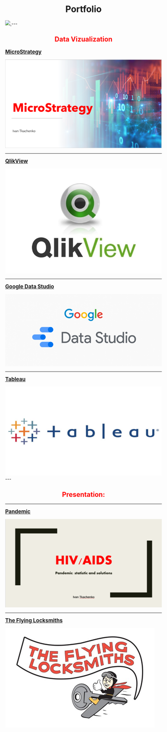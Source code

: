 <h1 style="text-align: center;"><span style="color= blue;"><strong>Portfolio</strong></span></h1>

 <a href="pdf/certificate.pdf">
  <img src="images/certificate.PNG"/>
</a>
---
<h2 style="text-align: center;"><span style="color: red;"><strong>Data Vizualization</strong></span></h2>


<strong><span style="font-size:120%">[MicroStrategy](pdf/Mic.pdf)</span></strong>

 <a href="pdf/Mic.pdf">
  <img src="images/M.PNG"/>
</a>

---
<strong><span style="font-size:120%">[QlikView](/pdf/Qlik.pdf)</span></strong>

 <a href="pdf/Qlik.pdf">
  <img src="images/Qlik.jpg"/>
</a>

---
<strong><span style="font-size:120%">[Google Data Studio](/pdf/Google1.pdf)</span></strong>

 <a href="pdf/Google1.pdf">
  <img src="images/Goo.PNG"/>
</a>

---
<strong><span style="font-size:120%">[Tableau](/pdf/Tableau.pdf)</span></strong>

 <a href="pdf/Tableau.pdf">
  <img src="images/Tab.jpg"/>
</a>
---
<h2 style="text-align: center;"><span style="color: red;"><strong>Presentation:</strong></span></h2>

---
<strong><span style="font-size:120%">[Pandemic](/pdf/Pan.pdf)</span></strong>

 <a href="pdf/Pan.pdf">
  <img src="images/HIV.PNG"/>
</a>

---
<strong><span style="font-size:120%">[The Flying Locksmiths](/pdf/Lock.pdf)</span></strong>

 <a href="pdf/Lock.pdf">
  <img src="images/Lock2.png"/>
</a>






